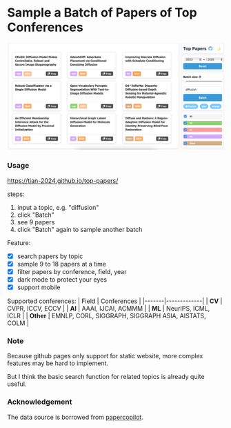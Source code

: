 # Sample a Batch of Papers of Top Conferences

![image](image.png)

### Usage

https://tian-2024.github.io/top-papers/

steps:
1. input a topic, e.g. "diffusion"
2. click "Batch"
3. see 9 papers
4. click "Batch" again to sample another batch

Feature:
- [x] search papers by topic
- [x] sample 9 to 18 papers at a time
- [x] filter papers by conference, field, year
- [x] dark mode to protect your eyes
- [x] support mobile

Supported conferences:
| Field | Conferences |
|-------|-------------|
| **CV** | CVPR, ICCV, ECCV |
| **AI** | AAAI, IJCAI, ACMMM |
| **ML** | NeurIPS, ICML, ICLR |
| **Other** | EMNLP, CORL, SIGGRAPH, SIGGRAPH ASIA, AISTATS, COLM |

### Note

Because github pages only support for static website, more complex features may be hard to implement.

But I think the basic search function for related topics is already quite useful.

### Acknowledgement

The data source is borrowed from [papercopilot](https://github.com/papercopilot/paperlists).




